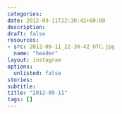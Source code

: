```yaml
---
categories:
date: 2012-09-11T22:30:42+00:00
description:
draft: false
resources:
- src: 2012-09-11_22-30-42_UTC.jpg
  name: "header"
layout: instagram
options:
  unlisted: false
stories:
subtitle:
title: "2012-09-11"
tags: []
---
```


 
